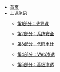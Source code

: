 * [首页](README)
* [上课笔记](3.线下班笔记\4.网站搭建及CC攻击\4.网站搭建及CC攻击.md)
  * [第1部分：先导课](3.线下班笔记\4.网站搭建及CC攻击\4.网站搭建及CC攻击.md)
  
  * [第2部分：系统安全](3.线下班笔记\10.Linux操作系统安全基础及安全加固\10.linux.md)

  * [第3部分：代码审计]()

  * [第4部分：Web渗透]()

  * [第5部分：高级渗透]()

